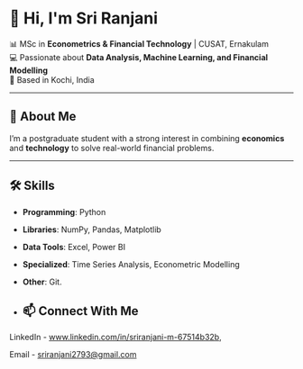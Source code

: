 # 👋 Hi, I'm Sri Ranjani

📊 MSc in **Econometrics & Financial Technology** | CUSAT, Ernakulam  
💻 Passionate about **Data Analysis, Machine Learning, and Financial Modelling**  
📍 Based in Kochi, India  

---

## 🚀 About Me
I’m a postgraduate student with a strong interest in combining **economics** and **technology** to solve real-world financial problems.  


---

## 🛠 Skills
- **Programming**: Python  
- **Libraries**: NumPy, Pandas, Matplotlib  
- **Data Tools**: Excel, Power BI  
- **Specialized**: Time Series Analysis, Econometric Modelling
- **Other**: Git.

- ## 📫 Connect With Me
 LinkedIn - www.linkedin.com/in/sriranjani-m-67514b32b, 

 Email - sriranjani2793@gmail.com


